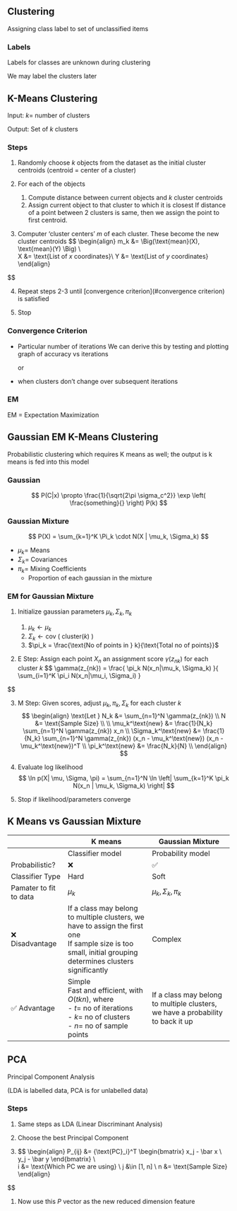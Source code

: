 ## Clustering

Assigning class label to set of unclassified items

### Labels

Labels for classes are unknown during clustering

We may label the clusters later

## K-Means Clustering

Input: $k =$ number of clusters

Output: Set of $k$ clusters

### Steps

1. Randomly choose $k$ objects from the dataset as the initial cluster centroids
   (centroid = center of a cluster)

2. For each of the objects
   1. Compute distance between current objects and $k$ cluster centroids
   2. Assign current object to that cluster to which it is closest
      If distance of a point between 2 clusters is same, then we assign the point to first centroid.

3. Computer ‘cluster centers’ $m$ of each cluster. These become the new cluster centroids
   $$
   \begin{align}
   m_k &= \Big(\text{mean}(X), \text{mean}(Y) \Big) \\   
   X &= \text{List of $x$ coordinates}\\   Y &= \text{List of $y$ coordinates}
   \end{align}
   
$$

4. Repeat steps 2-3 until [convergence criterion](#convergence criterion) is satisfied

5. Stop

### Convergence Criterion

- Particular number of iterations
  We can derive this by testing and plotting graph of accuracy vs iterations
  
  or
  
- when clusters don’t change over subsequent iterations

### EM

EM = Expectation Maximization

## Gaussian EM K-Means Clustering

Probabilistic clustering which requires K means as well; the output is k means is fed into this model

### Gaussian

$$
P(C|x) \propto
\frac{1}{\sqrt{2\pi \sigma_c^2}} \exp \left(
\frac{something}{}
\right)
P(k)
$$

### Gaussian Mixture

$$
P(X) =
\sum_{k=1}^K \Pi_k \cdot  N(X | \mu_k, \Sigma_k)
$$

- $\mu_k =$ Means
- $\Sigma_k =$ Covariances
- $\pi_k =$ Mixing Coefficients
    - Proportion of each gaussian in the mixture

### EM for Gaussian Mixture

1. Initialize gaussian parameters $\mu_k, \Sigma_k, \pi_k$

   1. $\mu_k \leftarrow \mu_k$
   2. $\Sigma_k \leftarrow \text{cov $\Big($ cluster($k$) $\Big)$}$
   3. $\pi_k = \frac{\text{No of points in } k}{\text{Total no of points}}$

2. E Step: Assign each point $X_n$ an assignment score $\gamma(z_{nk})$ for each cluster $k$
   $$
   \gamma(z_{nk}) = \frac{
   \pi_k N(x_n|\mu_k, \Sigma_k)
   }{
   \sum_{i=1}^K \pi_i N(x_n|\mu_i, \Sigma_i)
   }
   
$$

3. M Step: Given scores, adjust $\mu_k, \pi_k, \Sigma_k$ for each cluster $k$
   $$
   \begin{align}
   \text{Let }
   N_k &= \sum_{n=1}^N \gamma(z_{nk}) \\   N &= \text{Sample Size} \\   
   \\   
   \mu_k^\text{new} &=
   \frac{1}{N_k}
   \sum_{n=1}^N \gamma(z_{nk}) x_n
   \\   \Sigma_k^\text{new} &=
   \frac{1}{N_k}
   \sum_{n=1}^N \gamma(z_{nk})
   (x_n - \mu_k^\text{new})
   (x_n - \mu_k^\text{new})^T
   \\   
   \pi_k^\text{new} &= \frac{N_k}{N} \\   \end{align}
   $$
   
4. Evaluate log likelihood
   $$
   \ln p(X| \mu, \Sigma, \pi) =
   \sum_{n=1}^N
   \ln \left|
   \sum_{k=1}^K \pi_k N(x_n | \mu_k, \Sigma_k)
   \right|
   $$
   
5. Stop if likelihood/parameters converge

## K Means vs Gaussian Mixture

|                        | K means                                                      | Gaussian Mixture                                             |
| ---------------------- | ------------------------------------------------------------ | ------------------------------------------------------------ |
|                        | Classifier model                                             | Probability model                                            |
| Probabilistic?         | ❌                                                            | ✅                                                            |
| Classifier Type        | Hard                                                         | Soft                                                         |
| Pamater to fit to data | $\mu_k$                                                      | $\mu_k, \Sigma_k, \pi_k$                                     |
| ❌ Disadvantage         | If a class may belong to multiple clusters, we have to assign the first one<br />If sample size is too small, initial grouping determines clusters significantly | Complex                                                      |
| ✅ Advantage            | Simple<br />Fast and efficient, with $O(tkn),$ where<br />- $t =$ no of iterations<br/>- $k =$ no of clusters<br/>- $n =$ no of sample points | If a class may belong to multiple clusters, we have a probability to back it up |

## PCA

Principal Component Analysis

(LDA is labelled data, PCA is for unlabelled data)

### Steps

1. Same steps as LDA (Linear Discriminant Analysis)

1. Choose the best Principal Component

3. $$
   \begin{align}
   P_{ij} &= {\text{PC}_i}^T
   \begin{bmatrix}
   x_j - \bar x \\   y_j - \bar y
   \end{bmatrix} \\   
   i &= \text{Which PC we are using} \\   j &\in [1, n] \\   n &= \text{Sample Size}
   \end{align}
   
$$

1. Now use this $P$ vector as the new reduced dimension feature

